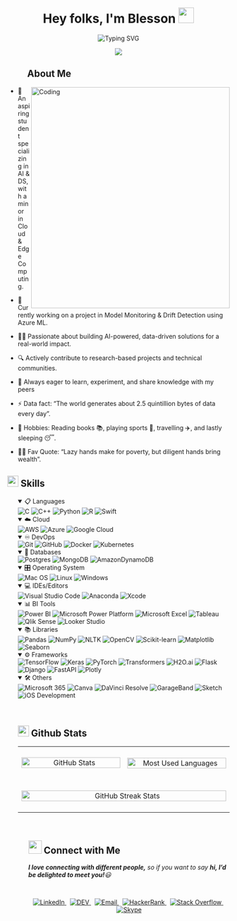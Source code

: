   <h1 align="center">Hey folks, I'm Blesson <img src="https://media.giphy.com/media/hvRJCLFzcasrR4ia7z/giphy.gif" width="35"></h1>
<div align="center">
<p><img src="https://readme-typing-svg.herokuapp.com?font=ROBOT&amp;size=25&amp;color=39FF14&amp;background=000000&amp;center=true&amp;vCenter=true&amp;width=100&amp;lines=%3E+Welcome+to+my+GitHub+profile...!" alt="Typing SVG"></p>
<img src="https://user-images.githubusercontent.com/73097560/115834477-dbab4500-a447-11eb-908a-139a6edaec5c.gif">
</div>
<h2 id="--about-me"><img src="https://c.tenor.com/NCRHhqkXrJYAAAAi/programmers-go-internet.gif" width="40" style="height:4px">  <b>About Me</b></h2>
<img align="right" height=500px alt="Coding" width="450" src="https://media.tenor.com/sBeBQDrCzJIAAAAd/similarweb-data.gif">
<ul>
<li>
<p>🔭 An aspiring student specializing in AI &amp; DS, with a minor in Cloud &amp; Edge Computing. </p>
</li>
<li>
<p>👯 Currently working on a project in Model Monitoring &amp; Drift Detection using Azure ML.
</p></li>
<li>
<p>👨‍💻 Passionate about building AI-powered, data-driven solutions for a real-world impact. </p>
</li>
<li>
 <p>🔍 Actively contribute to research-based projects and technical communities. </p>
</li>
<li>
<p>💬 Always eager to learn, experiment, and share knowledge with my peers</p>
</li>
<li>
<p>⚡ Data fact: “The world generates about 2.5 quintillion bytes of data every day”.</p>
</li>
<li>
<p> 📅 Hobbies: Reading books 📚, playing sports 🎾, travelling ✈️,
  and lastly sleeping 😴.
</p></li>
<li>
<p>💪🏼 Fav Quote: “Lazy hands make for poverty, but diligent hands bring wealth”. </p>
</li>
</ul>
<h2 id="-skills"><img src="https://media2.giphy.com/media/QssGEmpkyEOhBCb7e1/giphy.gif?cid=ecf05e47a0n3gi1bfqntqmob8g9aid1oyj2wr3ds3mg700bl&amp;rid=giphy.gif" width="25"><b> Skills</b></h2>
<p align="center">
</p><ul>
<details open="">
  <summary>📋 Languages</summary>
  <img src="https://img.shields.io/badge/c-%2300599C.svg?style=for-the-badge&amp;logo=c&amp;logoColor=white" alt="C">
  <img src="https://img.shields.io/badge/c++-%2300599C.svg?style=for-the-badge&amp;logo=c%2B%2B&amp;logoColor=white" alt="C++">
  <img src="https://img.shields.io/badge/python-3670A0?style=for-the-badge&amp;logo=python&amp;logoColor=ffdd54" alt="Python">
  <img src="https://img.shields.io/badge/r-%23276DC3.svg?style=for-the-badge&amp;logo=r&amp;logoColor=white" alt="R">
  <img src="https://img.shields.io/badge/swift-%23FA7343.svg?style=for-the-badge&amp;logo=swift&amp;logoColor=white" alt="Swift">
</details>

<details open="">
  <summary>☁️ Cloud</summary>
  <img src="https://img.shields.io/badge/AWS-%23FF9900.svg?style=for-the-badge&amp;logo=amazonaws&amp;logoColor=white" alt="AWS">
  <img src="https://img.shields.io/badge/Azure-%230072C6.svg?style=for-the-badge&amp;logo=microsoft-azure&amp;logoColor=white" alt="Azure">
  <img src="https://img.shields.io/badge/GoogleCloud-%234285F4.svg?style=for-the-badge&amp;logo=google-cloud&amp;logoColor=white" alt="Google Cloud">
</details>

<details open="">
  <summary>♾️ DevOps</summary>
  <img src="https://img.shields.io/badge/git-%23F05033.svg?style=for-the-badge&amp;logo=git&amp;logoColor=white" alt="Git">
  <img src="https://img.shields.io/badge/github-%23121011.svg?style=for-the-badge&amp;logo=github&amp;logoColor=white" alt="GitHub">
  <img src="https://img.shields.io/badge/docker-%230db7ed.svg?style=for-the-badge&amp;logo=docker&amp;logoColor=white" alt="Docker">
  <img src="https://img.shields.io/badge/kubernetes-%23326ce5.svg?style=for-the-badge&amp;logo=kubernetes&amp;logoColor=white" alt="Kubernetes">
</details>

<details open="">
  <summary>💾 Databases</summary>
  <img src="https://img.shields.io/badge/postgresql-%23336791.svg?style=for-the-badge&amp;logo=postgresql&amp;logoColor=white" alt="Postgres">
  <img src="https://img.shields.io/badge/mongodb-%2347A248.svg?style=for-the-badge&amp;logo=mongodb&amp;logoColor=white" alt="MongoDB">
  <img src="https://img.shields.io/badge/Amazon%20DynamoDB-4053D6?style=for-the-badge&amp;logo=amazon-dynamodb&amp;logoColor=white" alt="AmazonDynamoDB">
</details>

<details open="">
  <summary>🎛️ Operating System</summary>
  <img src="https://img.shields.io/badge/mac%20os-000000?style=for-the-badge&amp;logo=macos&amp;logoColor=F0F0F0" alt="Mac OS">
  <img src="https://img.shields.io/badge/linux-FCC624?style=for-the-badge&amp;logo=linux&amp;logoColor=black" alt="Linux">
  <img src="https://img.shields.io/badge/windows-0078D6?style=for-the-badge&amp;logo=windows&amp;logoColor=white" alt="Windows">
</details>

<details open="">
  <summary>💻 IDEs/Editors</summary>
  <img src="https://img.shields.io/badge/Visual%20Studio%20Code-0078d7.svg?style=for-the-badge&amp;logo=visual-studio-code&amp;logoColor=white" alt="Visual Studio Code">
  <img src="https://img.shields.io/badge/Anaconda-44A833.svg?style=for-the-badge&amp;logo=anaconda&amp;logoColor=white" alt="Anaconda">
  <img src="https://img.shields.io/badge/Xcode-007AFF.svg?style=for-the-badge&amp;logo=xcode&amp;logoColor=white" alt="Xcode">
</details>

<details open="">
  <summary>📊 BI Tools</summary>
  <img src="https://img.shields.io/badge/Power%20BI-F2C811?style=for-the-badge&amp;logo=power-bi&amp;logoColor=black" alt="Power BI">
  <img src="https://img.shields.io/badge/Microsoft%20Power%20Platform-747474?style=for-the-badge&amp;logo=microsoft-power-platform&amp;logoColor=white" alt="Microsoft Power Platform">
  <img src="https://img.shields.io/badge/Microsoft%20Excel-217346?style=for-the-badge&amp;logo=microsoft-excel&amp;logoColor=white" alt="Microsoft Excel">
  <img src="https://img.shields.io/badge/Tableau-E97627?style=for-the-badge&amp;logo=tableau&amp;logoColor=white" alt="Tableau">
  <img src="https://img.shields.io/badge/QlikSense-4C528A?style=for-the-badge&amp;logo=qlik&amp;logoColor=white" alt="Qlik Sense">
  <img src="https://img.shields.io/badge/Looker%20Studio-4285F4?style=for-the-badge&amp;logo=lookerstudio&amp;logoColor=white" alt="Looker Studio">
</details>
<details open="">
  <summary>📚 Libraries</summary>
  <img src="https://img.shields.io/badge/pandas-150458?style=for-the-badge&amp;logo=pandas&amp;logoColor=white" alt="Pandas">
  <img src="https://img.shields.io/badge/numpy-013243?style=for-the-badge&amp;logo=numpy&amp;logoColor=white" alt="NumPy">
  <img src="https://img.shields.io/badge/nltk-5c3a24?style=for-the-badge&amp;logo=nltk&amp;logoColor=white" alt="NLTK">
  <img src="https://img.shields.io/badge/opencv-ffffff?style=for-the-badge&amp;logo=opencv&amp;logoColor=black" alt="OpenCV">
  <img src="https://img.shields.io/badge/scikit-learn-f7931e?style=for-the-badge&amp;logo=scikit-learn&amp;logoColor=white" alt="Scikit-learn">
  <img src="https://img.shields.io/badge/matplotlib-11557c?style=for-the-badge&amp;logo=matplotlib&amp;logoColor=white" alt="Matplotlib">
  <img src="https://img.shields.io/badge/seaborn-27404e?style=for-the-badge&amp;logo=seaborn&amp;logoColor=white" alt="Seaborn">
</details>

<details open="">
  <summary>⚙️ Frameworks</summary>
  <img src="https://img.shields.io/badge/tensorflow-ff6f00?style=for-the-badge&amp;logo=tensorflow&amp;logoColor=white" alt="TensorFlow">
  <img src="https://img.shields.io/badge/keras-d00000?style=for-the-badge&amp;logo=keras&amp;logoColor=white" alt="Keras">
  <img src="https://img.shields.io/badge/pytorch-ee4c2c?style=for-the-badge&amp;logo=pytorch&amp;logoColor=white" alt="PyTorch">
  <img src="https://img.shields.io/badge/transformers-0052cc?style=for-the-badge&amp;logo=transformers&amp;logoColor=white" alt="Transformers">
  <img src="https://img.shields.io/badge/h2o.ai-0082fc?style=for-the-badge&amp;logo=h2o&amp;logoColor=white" alt="H2O.ai">
  <img src="https://img.shields.io/badge/flask-000000?style=for-the-badge&amp;logo=flask&amp;logoColor=white" alt="Flask">
  <img src="https://img.shields.io/badge/django-092e20?style=for-the-badge&amp;logo=django&amp;logoColor=white" alt="Django">
  <img src="https://img.shields.io/badge/fastapi-009688?style=for-the-badge&amp;logo=fastapi&amp;logoColor=white" alt="FastAPI">
  <img src="https://img.shields.io/badge/plotly-3f4f82?style=for-the-badge&amp;logo=plotly&amp;logoColor=white" alt="Plotly">
</details>
<details open="">
  <summary>🛠️ Others</summary>
  <img src="https://img.shields.io/badge/Microsoft%20365-0078D4?style=for-the-badge&amp;logo=microsoftoffice&amp;logoColor=white" alt="Microsoft 365">
  <img src="https://img.shields.io/badge/Canva-00C4CC?style=for-the-badge&amp;logo=canva&amp;logoColor=white" alt="Canva">
  <img src="https://img.shields.io/badge/DaVinci%20Resolve-1A1A1A?style=for-the-badge&amp;logo=blackmagicdesign&amp;logoColor=white" alt="DaVinci Resolve">
  <img src="https://img.shields.io/badge/GarageBand-999999?style=for-the-badge&amp;logo=garageband&amp;logoColor=white" alt="GarageBand">
  <img src="https://img.shields.io/badge/Sketch-FFB387?style=for-the-badge&amp;logo=sketch&amp;logoColor=black" alt="Sketch">
  <img src="https://img.shields.io/badge/iOS-000000?style=for-the-badge&amp;logo=ios&amp;logoColor=white" alt="iOS Development">
</details>
<p></p>
<br> 
<h2 id="-github-stats"><img src="https://media.giphy.com/media/iY8CRBdQXODJSCERIr/giphy.gif" width="25"> <b>Github Stats</b></h2>
<table width="100%" align="center">
  <tbody><tr>
    <td width="25%" align="center" halign="top">
      <img src="https://github-readme-stats.vercel.app/api?username=blesson1506&amp;theme=dark&amp;show_icons=true" width="100%" alt="GitHub Stats">
    </td>
    <td width="25%" align="center" halign="top" style="padding-top:25px; padding-bottom:25px">
      <img src="https://github-readme-stats.vercel.app/api/top-langs?username=blesson1506&amp;show_icons=true&amp;locale=en&amp;layout=compact&amp;theme=dark&amp;" width="100%" alt="Most Used Languages">
    </td>
  </tr>
   <tr>
    <td colspan="2" align="center" style="padding-top:25px; padding-bottom:25px">
      <img src="https://github-readme-streak-stats.herokuapp.com/?user=blesson1506&amp;theme=dark&amp; fire=FF801F&amp;currStreakNum=FFBE69&amp;currStreakLabel=FFBE69" width="100%" alt="GitHub Streak Stats">
    </td>
  </tr>
</tbody></table>
<ul>
<br>
<h2 id="-connect-with-me"><img src="https://media.giphy.com/media/LnQjpWaON8nhr21vNW/giphy.gif" width="30"> <b>Connect with Me</b></h2>
<p><em><b>I love connecting with different people,</b> so if you want to say <b>hi, I’d be delighted to meet you!</b>😃</em></p>
<br>

<p align="center">
  <a href="https://www.linkedin.com/in/blesson-sudarsanam/">
    <img src="https://img.shields.io/badge/LinkedIn-%230077B5.svg?style=for-the-badge&amp;logo=linkedin&amp;logoColor=white" alt="LinkedIn">
  </a>
  &nbsp;
  <a href="https://www.linkedin.com/in/blesson-sudarsanam/">
    <img src="https://img.shields.io/badge/DEV-to%20the%20point-black?style=for-the-badge&amp;logo=dev.to&amp;logoColor=white" alt="DEV">
  </a>
  &nbsp;
  <a href="mailto:blesson1506@gmail.com">
    <img src="https://img.shields.io/badge/Email-D14836?style=for-the-badge&amp;logo=gmail&amp;logoColor=white" alt="Email">
  </a>
  &nbsp;
  <a href="https://www.linkedin.com/in/blesson-sudarsanam/">
    <img src="https://img.shields.io/badge/HackerRank-2EC866?style=for-the-badge&amp;logo=hackerrank&amp;logoColor=white" alt="HackerRank">
  </a>
  &nbsp;
  <a href="https://www.linkedin.com/in/blesson-sudarsanam/">
    <img src="https://img.shields.io/badge/StackOverflow-FE7A16?style=for-the-badge&amp;logo=stackoverflow&amp;logoColor=white" alt="Stack Overflow">
  </a>
  &nbsp;
  <a href="https://www.linkedin.com/in/blesson-sudarsanam/">
    <img src="https://img.shields.io/badge/Skype-00AFF0?style=for-the-badge&amp;logo=skype&amp;logoColor=white" alt="Skype">
  </a>
</p>
</ul></ul>
